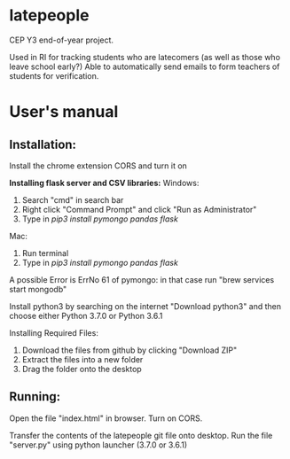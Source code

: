 # latepeople

CEP Y3 end-of-year project. 

Used in RI for tracking students who are latecomers (as well as those who leave school early?) Able to automatically send emails to form teachers of students for verification.   

# User's manual

## Installation:

Install the chrome extension CORS and turn it on

**Installing flask server and CSV libraries:**
Windows:
1. Search "cmd" in search bar
2. Right click "Command Prompt" and click "Run as Administrator"
3. Type in _pip3 install pymongo pandas flask_

Mac:
1. Run terminal
2. Type in _pip3 install pymongo pandas flask_

A possible Error is ErrNo 61 of pymongo: in that case run "brew services start mongodb"

Install python3 by searching on the internet "Download python3" and then choose either Python 3.7.0 or Python 3.6.1

Installing Required Files:
1. Download the files from github by clicking "Download ZIP"
2. Extract the files into a new folder
3. Drag the folder onto the desktop

## Running:

Open the file "index.html" in browser. Turn on CORS. 

Transfer the contents of the latepeople git file onto desktop. Run the file "server.py" using python launcher (3.7.0 or 3.6.1)
